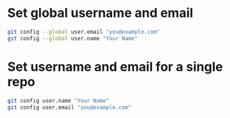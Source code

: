 # Set global username and email 
```bash
git config --global user.email "you@example.com"
git config --global user.name "Your Name"
```

# Set username and email for a single repo 
```bash
git config user.name "Your Name"
git config user.email "you@example.com"
``` 
